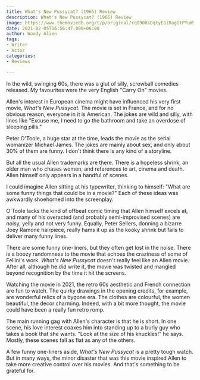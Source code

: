 ```yaml
---
title: What's New Pussycat? (1965) Review
description: What's New Pussycat? (1965) Review
image: https://www.themoviedb.org/t/p/original/rq8908sDqtyEGiRagGtPYuWSwFb.jpg
date: 2021-02-05T16:56:47.000+06:00
author: Woody Alien
tags:
- Writer
- Actor
categories:
- Reviews

---
```

In the wild, swinging 60s, there was a glut of silly, screwball comedies released. My favourites were the very English "Carry On" movies.

Allen's interest in European cinema might have influenced his very first movie, _What's New Pussycat_. The movie is set in France, and for no obvious reason, everyone in it is American. The jokes are wild and silly, with lines like "Excuse me, I need to go the bathroom and take an overdose of sleeping pills."

Peter O'Toole, a huge star at the time, leads the movie as the serial womanizer Michael James. The jokes are mainly about sex, and only about 30% of them are funny. I don't think there is any kind of a storyline.

But all the usual Allen trademarks are there. There is a hopeless shrink, an older man who chases women, and references to art, cinema and death. Allen himself only appears in a handful of scenes.

I could imagine Allen sitting at his typewriter, thinking to himself: "What are some funny things that could be in a movie?" Each of these ideas was awkwardly shoehorned into the screenplay.

O'Toole lacks the kind of offbeat comic timing that Allen himself excels at, and many of his overacted (and probably semi-improvised scenes) are noisy, yelly and not very funny. Equally, Peter Sellers, donning a bizarre Joey Ramone hairpiece, really hams it up as the kooky shrink but fails to deliver many funny lines.

There are some funny one-liners, but they often get lost in the noise. There is a boozy randomness to the movie that echoes the craziness of some of Fellini's work. _What's New Pussycat_ doesn't really feel like an Allen movie. After all, although he did write it, the movie was twisted and mangled beyond recognition by the time it hit the screens.

Watching the movie in 2021, the retro 60s aesthetic and French connection are fun to watch. The quirky drawings in the opening credits, for example, are wonderful relics of a bygone era. The clothes are colourful, the women beautiful, the decor charming. Indeed, with a bit more thought, the movie could have been a really fun retro romp.

The main running gag with Allen's character is that he is short. In one scene, his love interest coaxes him into standing up to a burly guy who takes a book that she wants. "Look at the size of his knuckles!" he says. Mostly, these scenes fall as flat as any of the others.

A few funny one-liners aside, _What's New Pussycat_ is a pretty tough watch. But in many ways, the minor disaster that was this movie inspired Allen to take more creative control over his movies. And that's something to be grateful for.